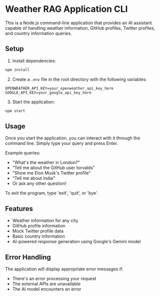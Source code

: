 # Weather RAG Application CLI

This is a Node.js command-line application that provides an AI assistant capable of handling weather information, GitHub profiles, Twitter profiles, and country information queries.

## Setup

1. Install dependencies:
```bash
npm install
```

2. Create a `.env` file in the root directory with the following variables:
```
OPENWEATHER_API_KEY=your_openweather_api_key_here
GOOGLE_API_KEY=your_google_api_key_here
```

3. Start the application:
```bash
npm start
```

## Usage

Once you start the application, you can interact with it through the command line. Simply type your query and press Enter.

Example queries:
- "What's the weather in London?"
- "Tell me about the GitHub user torvalds"
- "Show me Elon Musk's Twitter profile"
- "Tell me about India"
- Or ask any other question!

To exit the program, type 'exit', 'quit', or 'bye'.

## Features

- Weather information for any city
- GitHub profile information
- Mock Twitter profile data
- Basic country information
- AI-powered response generation using Google's Gemini model

## Error Handling

The application will display appropriate error messages if:
- There's an error processing your request
- The external APIs are unavailable
- The AI model encounters an error 